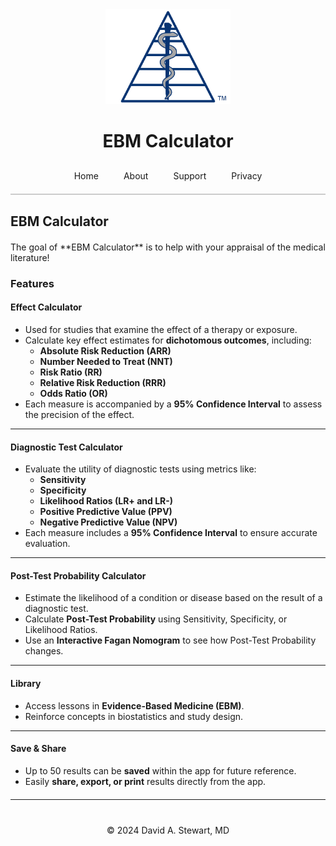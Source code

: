 <div style="text-align: center;">
  <img src="/assets/images/EBM Calculator Logo Any 3x.png" alt="EBM Calculator Logo" width="200">
  <h1>EBM Calculator</h1>
</div>

<style>
  .tab-bar {
    display: flex;
    justify-content: center;
    border-bottom: 2px solid #ccc;
    padding-bottom: 10px;
    margin-top: 20px;
  }
  .tab-bar a {
    padding: 10px 20px;
    text-decoration: none;
    white-space: nowrap;
    transition: padding 0.3s ease;
  }
  /* When the screen is 480px wide or less, reduce horizontal padding */
  @media (max-width: 480px) {
    .tab-bar a {
      padding: 10px 10px;
    }
  }
</style>

<div class="tab-bar">
  <a href="/">Home</a>
  <a href="/about">About</a>
  <a href="/support">Support</a>
  <a href="/privacy-policy">Privacy</a>
</div>


## EBM Calculator

<!-- Wrap the bulk of Markdown content in a container with width 600px and centered -->
<div style="max-width: 600px; margin: 20px auto;" markdown="1">
The goal of **EBM Calculator** is to help with your appraisal of the medical literature!  

### Features

#### **Effect Calculator**
- Used for studies that examine the effect of a therapy or exposure.  
- Calculate key effect estimates for **dichotomous outcomes**, including:
  - **Absolute Risk Reduction (ARR)**  
  - **Number Needed to Treat (NNT)**  
  - **Risk Ratio (RR)**  
  - **Relative Risk Reduction (RRR)**  
  - **Odds Ratio (OR)**  
- Each measure is accompanied by a **95% Confidence Interval** to assess the precision of the effect.

---

#### **Diagnostic Test Calculator**
- Evaluate the utility of diagnostic tests using metrics like:
  - **Sensitivity**  
  - **Specificity**  
  - **Likelihood Ratios (LR+ and LR-)**  
  - **Positive Predictive Value (PPV)**  
  - **Negative Predictive Value (NPV)**  
- Each measure includes a **95% Confidence Interval** to ensure accurate evaluation.

---

#### **Post-Test Probability Calculator**
- Estimate the likelihood of a condition or disease based on the result of a diagnostic test.  
- Calculate **Post-Test Probability** using Sensitivity, Specificity, or Likelihood Ratios.
- Use an **Interactive Fagan Nomogram** to see how Post-Test Probability changes.  

---

#### **Library**
- Access lessons in **Evidence-Based Medicine (EBM)**.  
- Reinforce concepts in biostatistics and study design.

---

#### **Save & Share**
- Up to 50 results can be **saved** within the app for future reference.  
- Easily **share, export, or print** results directly from the app.
</div>

---

<div style="text-align: center; margin-top: 40px;">
  &copy; 2024 David A. Stewart, MD
</div>
